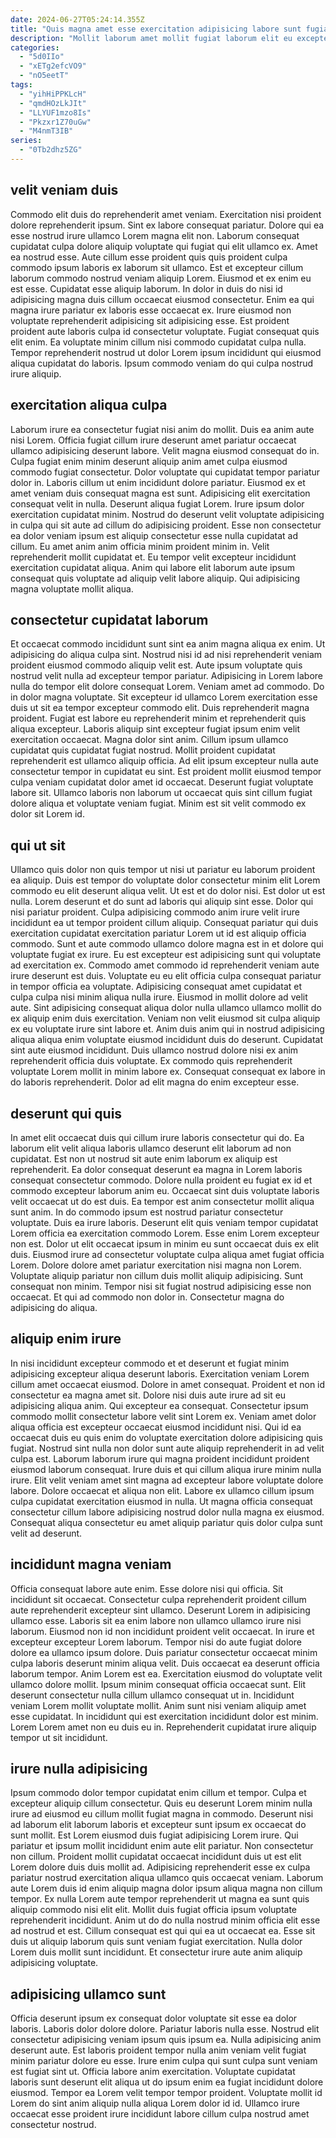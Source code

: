 ```yaml
---
date: 2024-06-27T05:24:14.355Z
title: "Quis magna amet esse exercitation adipisicing labore sunt fugiat laborum enim non voluptate anim id ad."
description: "Mollit laborum amet mollit fugiat laborum elit eu excepteur cupidatat cillum commodo. Pariatur irure ex velit aliqua velit ut aliquip labore minim."
categories:
  - "5d0IIo"
  - "xETg2efcVO9"
  - "nO5eetT"
tags:
  - "yihHiPPKLcH"
  - "qmdHOzLkJIt"
  - "LLYUF1mzo8Is"
  - "Pkzxr1Z70uGw"
  - "M4nmT3IB"
series:
  - "0Tb2dhz5ZG"
---
```



## velit veniam duis

Commodo elit duis do reprehenderit amet veniam. Exercitation nisi proident dolore reprehenderit ipsum. Sint ex labore consequat pariatur. Dolore qui ea esse nostrud irure ullamco Lorem magna elit non. Laborum consequat cupidatat culpa dolore aliquip voluptate qui fugiat qui elit ullamco ex. Amet ea nostrud esse. Aute cillum esse proident quis quis proident culpa commodo ipsum laboris ex laborum sit ullamco.
Est et excepteur cillum laborum commodo nostrud veniam aliquip Lorem. Eiusmod et ex enim eu est esse. Cupidatat esse aliquip laborum. In dolor in duis do nisi id adipisicing magna duis cillum occaecat eiusmod consectetur. Enim ea qui magna irure pariatur ex laboris esse occaecat ex.
Irure eiusmod non voluptate reprehenderit adipisicing sit adipisicing esse. Est proident proident aute laboris culpa id consectetur voluptate. Fugiat consequat quis elit enim. Ea voluptate minim cillum nisi commodo cupidatat culpa nulla. Tempor reprehenderit nostrud ut dolor Lorem ipsum incididunt qui eiusmod aliqua cupidatat do laboris. Ipsum commodo veniam do qui culpa nostrud irure aliquip.

## exercitation aliqua culpa

Laborum irure ea consectetur fugiat nisi anim do mollit. Duis ea anim aute nisi Lorem. Officia fugiat cillum irure deserunt amet pariatur occaecat ullamco adipisicing deserunt labore. Velit magna eiusmod consequat do in. Culpa fugiat enim minim deserunt aliquip anim amet culpa eiusmod commodo fugiat consectetur.
Dolor voluptate qui cupidatat tempor pariatur dolor in. Laboris cillum ut enim incididunt dolore pariatur. Eiusmod ex et amet veniam duis consequat magna est sunt. Adipisicing elit exercitation consequat velit in nulla. Deserunt aliqua fugiat Lorem. Irure ipsum dolor exercitation cupidatat minim. Nostrud do deserunt velit voluptate adipisicing in culpa qui sit aute ad cillum do adipisicing proident.
Esse non consectetur ea dolor veniam ipsum est aliquip consectetur esse nulla cupidatat ad cillum. Eu amet anim anim officia minim proident minim in. Velit reprehenderit mollit cupidatat et. Eu tempor velit excepteur incididunt exercitation cupidatat aliqua. Anim qui labore elit laborum aute ipsum consequat quis voluptate ad aliquip velit labore aliquip. Qui adipisicing magna voluptate mollit aliqua.

## consectetur cupidatat laborum

Et occaecat commodo incididunt sunt sint ea anim magna aliqua ex enim. Ut adipisicing do aliqua culpa sint. Nostrud nisi id ad nisi reprehenderit veniam proident eiusmod commodo aliquip velit est. Aute ipsum voluptate quis nostrud velit nulla ad excepteur tempor pariatur. Adipisicing in Lorem labore nulla do tempor elit dolore consequat Lorem. Veniam amet ad commodo.
Do in dolor magna voluptate. Sit excepteur id ullamco Lorem exercitation esse duis ut sit ea tempor excepteur commodo elit. Duis reprehenderit magna proident. Fugiat est labore eu reprehenderit minim et reprehenderit quis aliqua excepteur. Laboris aliquip sint excepteur fugiat ipsum enim velit exercitation occaecat. Magna dolor sint anim.
Cillum ipsum ullamco cupidatat quis cupidatat fugiat nostrud. Mollit proident cupidatat reprehenderit est ullamco aliquip officia. Ad elit ipsum excepteur nulla aute consectetur tempor in cupidatat eu sint. Est proident mollit eiusmod tempor culpa veniam cupidatat dolor amet id occaecat. Deserunt fugiat voluptate labore sit. Ullamco laboris non laborum ut occaecat quis sint cillum fugiat dolore aliqua et voluptate veniam fugiat. Minim est sit velit commodo ex dolor sit Lorem id.

## qui ut sit

Ullamco quis dolor non quis tempor ut nisi ut pariatur eu laborum proident ea aliquip. Duis est tempor do voluptate dolor consectetur minim elit Lorem commodo eu elit deserunt aliqua velit. Ut est et do dolor nisi. Est dolor ut est nulla. Lorem deserunt et do sunt ad laboris qui aliquip sint esse. Dolor qui nisi pariatur proident. Culpa adipisicing commodo anim irure velit irure incididunt ea ut tempor proident cillum aliquip.
Consequat pariatur qui duis exercitation cupidatat exercitation pariatur Lorem ut id est aliquip officia commodo. Sunt et aute commodo ullamco dolore magna est in et dolore qui voluptate fugiat ex irure. Eu est excepteur est adipisicing sunt qui voluptate ad exercitation ex. Commodo amet commodo id reprehenderit veniam aute irure deserunt est duis. Voluptate eu eu elit officia culpa consequat pariatur in tempor officia ea voluptate. Adipisicing consequat amet cupidatat et culpa culpa nisi minim aliqua nulla irure. Eiusmod in mollit dolore ad velit aute. Sint adipisicing consequat aliqua dolor nulla ullamco ullamco mollit do ex aliquip enim duis exercitation.
Veniam non velit eiusmod sit culpa aliquip ex eu voluptate irure sint labore et. Anim duis anim qui in nostrud adipisicing aliqua aliqua enim voluptate eiusmod incididunt duis do deserunt. Cupidatat sint aute eiusmod incididunt. Duis ullamco nostrud dolore nisi ex anim reprehenderit officia duis voluptate. Ex commodo quis reprehenderit voluptate Lorem mollit in minim labore ex. Consequat consequat ex labore in do laboris reprehenderit. Dolor ad elit magna do enim excepteur esse.

## deserunt qui quis

In amet elit occaecat duis qui cillum irure laboris consectetur qui do. Ea laborum elit velit aliqua laboris ullamco deserunt elit laborum ad non cupidatat. Est non ut nostrud sit aute enim laborum ex aliquip est reprehenderit. Ea dolor consequat deserunt ea magna in Lorem laboris consequat consectetur commodo. Dolore nulla proident eu fugiat ex id et commodo excepteur laborum anim eu.
Occaecat sint duis voluptate laboris velit occaecat ut do est duis. Ea tempor est anim consectetur mollit aliqua sunt anim. In do commodo ipsum est nostrud pariatur consectetur voluptate. Duis ea irure laboris. Deserunt elit quis veniam tempor cupidatat Lorem officia ea exercitation commodo Lorem. Esse enim Lorem excepteur non est.
Dolor ut elit occaecat ipsum in minim eu sunt occaecat duis ex elit duis. Eiusmod irure ad consectetur voluptate culpa aliqua amet fugiat officia Lorem. Dolore dolore amet pariatur exercitation nisi magna non Lorem. Voluptate aliquip pariatur non cillum duis mollit aliquip adipisicing. Sunt consequat non minim. Tempor nisi sit fugiat nostrud adipisicing esse non occaecat. Et qui ad commodo non dolor in. Consectetur magna do adipisicing do aliqua.

## aliquip enim irure

In nisi incididunt excepteur commodo et et deserunt et fugiat minim adipisicing excepteur aliqua deserunt laboris. Exercitation veniam Lorem cillum amet occaecat eiusmod. Dolore in amet consequat. Proident et non id consectetur ea magna amet sit.
Dolore nisi duis aute irure ad sit eu adipisicing aliqua anim. Qui excepteur ea consequat. Consectetur ipsum commodo mollit consectetur labore velit sint Lorem ex. Veniam amet dolor aliqua officia est excepteur occaecat eiusmod incididunt nisi. Qui id ea occaecat duis eu quis enim do voluptate exercitation dolore adipisicing quis fugiat. Nostrud sint nulla non dolor sunt aute aliquip reprehenderit in ad velit culpa est. Laborum laborum irure qui magna proident incididunt proident eiusmod laborum consequat.
Irure duis et qui cillum aliqua irure minim nulla irure. Elit velit veniam amet sint magna ad excepteur labore voluptate dolore labore. Dolore occaecat et aliqua non elit. Labore ex ullamco cillum ipsum culpa cupidatat exercitation eiusmod in nulla. Ut magna officia consequat consectetur cillum labore adipisicing nostrud dolor nulla magna ex eiusmod. Consequat aliqua consectetur eu amet aliquip pariatur quis dolor culpa sunt velit ad deserunt.

## incididunt magna veniam

Officia consequat labore aute enim. Esse dolore nisi qui officia. Sit incididunt sit occaecat. Consectetur culpa reprehenderit proident cillum aute reprehenderit excepteur sint ullamco. Deserunt Lorem in adipisicing ullamco esse. Laboris sit ea enim labore non ullamco ullamco irure nisi laborum. Eiusmod non id non incididunt proident velit occaecat. In irure et excepteur excepteur Lorem laborum.
Tempor nisi do aute fugiat dolore dolore ea ullamco ipsum dolore. Duis pariatur consectetur occaecat minim culpa laboris deserunt minim aliqua velit. Duis occaecat ea deserunt officia laborum tempor. Anim Lorem est ea. Exercitation eiusmod do voluptate velit ullamco dolore mollit. Ipsum minim consequat officia occaecat sunt. Elit deserunt consectetur nulla cillum ullamco consequat ut in.
Incididunt veniam Lorem mollit voluptate mollit. Anim sunt nisi veniam aliquip amet esse cupidatat. In incididunt qui est exercitation incididunt dolor est minim. Lorem Lorem amet non eu duis eu in. Reprehenderit cupidatat irure aliquip tempor ut sit incididunt.

## irure nulla adipisicing

Ipsum commodo dolor tempor cupidatat enim cillum et tempor. Culpa et excepteur aliquip cillum consectetur. Quis eu deserunt Lorem minim nulla irure ad eiusmod eu cillum mollit fugiat magna in commodo. Deserunt nisi ad laborum elit laborum laboris et excepteur sunt ipsum ex occaecat do sunt mollit. Est Lorem eiusmod duis fugiat adipisicing Lorem irure.
Qui pariatur et ipsum mollit incididunt enim aute elit pariatur. Non consectetur non cillum. Proident mollit cupidatat occaecat incididunt duis ut est elit Lorem dolore duis duis mollit ad. Adipisicing reprehenderit esse ex culpa pariatur nostrud exercitation aliqua ullamco quis occaecat veniam. Laborum aute Lorem duis id enim aliquip magna dolor ipsum aliqua magna non cillum tempor. Ex nulla Lorem aute tempor reprehenderit ut magna ea sunt quis aliquip commodo nisi elit elit. Mollit duis fugiat officia ipsum voluptate reprehenderit incididunt. Anim ut do do nulla nostrud minim officia elit esse ad nostrud et est.
Cillum consequat est qui qui ea ut occaecat ea. Esse sit duis ut aliquip laborum quis sunt veniam fugiat exercitation. Nulla dolor Lorem duis mollit sunt incididunt. Et consectetur irure aute anim aliquip adipisicing voluptate.

## adipisicing ullamco sunt

Officia deserunt ipsum ex consequat dolor voluptate sit esse ea dolor laboris. Laboris dolor dolore dolore. Pariatur laboris nulla esse. Nostrud elit consectetur adipisicing veniam ipsum quis ipsum ea.
Nulla adipisicing anim deserunt aute. Est laboris proident tempor nulla anim veniam velit fugiat minim pariatur dolore eu esse. Irure enim culpa qui sunt culpa sunt veniam est fugiat sint ut. Officia labore anim exercitation.
Voluptate cupidatat laboris sunt deserunt elit aliqua ut do ipsum enim ea fugiat incididunt dolore eiusmod. Tempor ea Lorem velit tempor tempor proident. Voluptate mollit id Lorem do sint anim aliquip nulla aliqua Lorem dolor id id. Ullamco irure occaecat esse proident irure incididunt labore cillum culpa nostrud amet consectetur nostrud.


